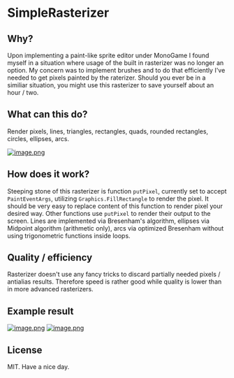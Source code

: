 # SimpleRasterizer

## Why?
Upon implementing a paint-like sprite editor under MonoGame I found myself in a situation where usage of the built in rasterizer was no longer an option. My concern was to implement brushes and to do that efficiently I've needed to get pixels painted by the raterizer. Should you ever be in a similiar situation, you might use this rasterizer to save yourself about an hour / two. 

## What can this do?
Render pixels, lines, triangles, rectangles, quads, rounded rectangles, circles, ellipses, arcs.

[![image.png](https://i.postimg.cc/XYkYH0D5/image.png)](https://postimg.cc/ts7bJ8bR)

## How does it work?
Steeping stone of this rasterizer is function `putPixel`, currently set to accept `PaintEventArgs`, utilizing `Graphics.FillRectangle` to render the pixel. It should be very easy to replace content of this function to render pixel your desired way. Other functions use `putPixel` to render their output to the screen. Lines are implemented via Bresenham's algorithm, ellipses via Midpoint algorithm (arithmetic only), arcs via optimized Bresenham without using trigonometric functions inside loops.

## Quality / efficiency
Rasterizer doesn't use any fancy tricks to discard partially needed pixels / antialias results. Therefore speed is rather good while quality is lower than in more advanced rasterizers. 

## Example result
[![image.png](https://i.postimg.cc/NFjncRgY/image.png)](https://postimg.cc/sQbmPQQ0)
[![image.png](https://i.postimg.cc/D0StG1R6/image.png)](https://postimg.cc/m1GXf1L1)

## License
MIT. Have a nice day.
